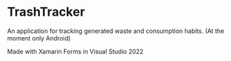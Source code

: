 # TrashTracker
An application for tracking generated waste and consumption habits. (At the moment only Android)

Made with Xamarin Forms in Visual Studio 2022
